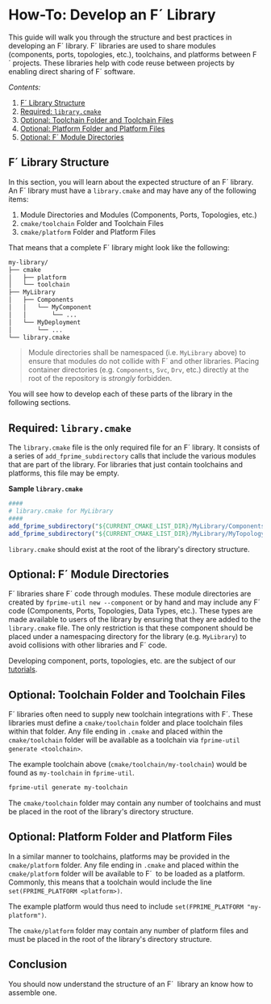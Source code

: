 # How-To: Develop an F´ Library

This guide will walk you through the structure and best practices in developing an F´ library.  F´ libraries are used to share modules (components, ports, topologies, etc.), toolchains, and platforms between F´ projects.  These libraries help with code reuse between projects by enabling direct sharing of F´ software.

*Contents:*
1. [F´ Library Structure](#flibrary-structure)
2. [Required: `library.cmake`](#required-librarycmake)
3. [Optional: Toolchain Folder and Toolchain Files](#optional-toolchain-folder-and-toolchain-files)
4. [Optional: Platform Folder and Platform Files](#optional-platform-folder-and-platform-files)
5. [Optional: F´ Module Directories](#optional-fmodule-directories)

## F´ Library Structure

In this section, you will learn about the expected structure of an F´ library. An F´ library must have a `library.cmake` and may have any of the following items:

1. Module Directories and Modules (Components, Ports, Topologies, etc.)
2. `cmake/toolchain` Folder and Toolchain Files
3. `cmake/platform` Folder and Platform Files

That means that a complete F´ library might look like the following:

```bash
my-library/
├── cmake
│   ├── platform
│   └── toolchain
├── MyLibrary
│   ├── Components
│   │   └── MyComponent
│   │       └── ...
│   └── MyDeployment
│       └── ...
└── library.cmake
```

> Module directories shall be namespaced (i.e. `MyLibrary` above) to ensure that modules do not collide with F´ and other libraries. Placing container directories (e.g. `Components`, `Svc`, `Drv`, etc.) directly at the root of the repository is *strongly* forbidden.

You will see how to develop each of these parts of the library in the following sections.

##  Required: `library.cmake`

The `library.cmake` file is the only required file for an F´ library.  It consists of a series of `add_fprime_subdirectory` calls that include the various modules that are part of the library.  For libraries that just contain toolchains and platforms, this file may be empty. 

**Sample `library.cmake`**
```cmake
####
# library.cmake for MyLibrary
####
add_fprime_subdirectory("${CURRENT_CMAKE_LIST_DIR}/MyLibrary/Components/MyComponent")
add_fprime_subdirectory("${CURRENT_CMAKE_LIST_DIR}/MyLibrary/MyTopology")
```

`library.cmake` should exist at the root of the library's directory structure.


## Optional: F´ Module Directories

F´ libraries share F´ code through modules. These module directories are created by `fprime-util new --component` or by hand and may include any F´ code (Components, Ports, Topologies, Data Types, etc.).  These types are made available to users of the library by ensuring that they are added to the `library.cmake` file.  The only restriction is that these component should be placed under a namespacing directory for the library (e.g. `MyLibrary`) to avoid collisions with other libraries and F´ code.

Developing component, ports, topologies, etc. are the subject of our [tutorials](../Tutorials/README.md).


## Optional: Toolchain Folder and Toolchain Files

F´ libraries often need to supply new toolchain integrations with F´. These libraries must define a `cmake/toolchain` folder and place toolchain files within that folder.  Any file ending in `.cmake` and placed within the `cmake/toolchain` folder will be available as a toolchain via `fprime-util generate <toolchain>`.

The example toolchain above (`cmake/toolchain/my-toolchain`) would be found as `my-toolchain` in `fprime-util`.

```bash
fprime-util generate my-toolchain
```

The `cmake/toolchain` folder may contain any number of toolchains and must be placed in the root of the library's directory structure.

## Optional: Platform Folder and Platform Files

In a similar manner to toolchains, platforms may be provided in the `cmake/platform` folder. Any file ending in `.cmake` and placed within the `cmake/platform` folder will be available to F´  to be loaded as a platform. Commonly, this means that a toolchain would include the line `set(FPRIME_PLATFORM <platform>)`.

The example platform would thus need to include `set(FPRIME_PLATFORM "my-platform")`.

The `cmake/platform` folder may contain any number of platform files and must be placed in the root of the library's directory structure.

## Conclusion

You should now understand the structure of an F´  library an know how to assemble one.
